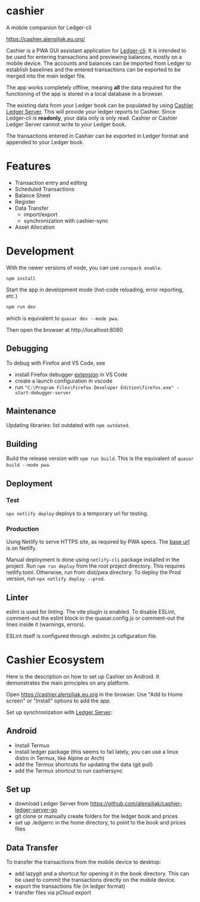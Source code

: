 # cashier

A mobile companion for Ledger-cli

https://cashier.alensiljak.eu.org/

Cashier is a PWA GUI assistant application for [Ledger-cli](https://ledger-cli.org). It is intended to be used for entering transactions and previewing balances, mostly on a mobile device. 
The accounts and balances can be imported from Ledger to establish baselines and the entered transactions can be exported to be merged into the main ledger file.

The app works completely offline, meaning **all** the data required for the functioning of the app is stored in a local database in a browser. 

The existing data from your Ledger book can be populated by using [Cashier Ledger Server](https://github.com/alensiljak/cashier-ledger-server-go). This will provide your ledger reports to Cashier. Since Ledger-cli is **readonly**, your data only is only read. Cashier or Cashier Ledger Server cannot write to your Ledger book.

The transactions entered in Cashier can be exported in Ledger format and appended to your Ledger book.

# Features

- Transaction entry and editing
- Scheduled Transactions
- Balance Sheet
- Register
- Data Transfer
  - import/export
  - synchronization with cashier-sync
- Asset Allocation

# Development

With the newer versions of node, you can use `corepack enable`.

`npm install`

Start the app in development mode (hot-code reloading, error reporting, etc.)

``` bash
npm run dev
```

which is equivalent to `quasar dev --mode pwa`.

Then open the browser at http://localhost:8080

## Debugging

To debug with Firefox and VS Code, see 

- install Firefox debugger [extension](https://github.com/firefox-devtools/vscode-firefox-debug) in VS Code
- create a launch configuration in vscode
- run `"C:\Program Files\Firefox Developer Edition\firefox.exe" -start-debugger-server`

## Maintenance

Updating libraries: list outdated with `npm outdated`.

## Building

Build the release version with `npm run build`.
This is the equivalent of `quasar build --mode pwa`.

## Deployment

### Test

`npx netlify deploy` deploys to a temporary url for testing.

### Production

Using Netlify to serve HTTPS site, as required by PWA specs. The [base url](https://cashier-pwa.netlify.com/) is on Netlify.

Manual deployment is done using `netlify-cli` package installed in the project.
Run `npm run deploy` from the root project directory. This requires netlify.toml. Otherwise, run from dist/pwa directory. To deploy the Prod version, run `npx netlify deploy --prod`.

## Linter

eslint is used for linting. 
The vite plugin is enabled. To disable ESLint, comment-out the eslint block in the quasar.config.js or
comment-out the lines inside it (warnings, errors).

ESLint itself is configured through .eslintrc.js cofiguration file.

# Cashier Ecosystem

Here is the description on how to set up Cashier on Android. It demonstrates the main principles on any platform.

Open https://cashier.alensiljak.eu.org in the browser. Use "Add to Home screen" or "Install" options to add the app.

Set up synchronization with [Ledger Server](https://github.com/alensiljak/cashier-ledger-server-go):

## Android

- Install Termux
- install ledger package (this seems to fail lately, you can use a linux distro in Termux, like Alpine or Arch)
- add the Termux shortcuts for updating the data (git pull)
- add the Termux shortcut to run cashiersync

## Set up

- download Ledger Server from https://github.com/alensiljak/cashier-ledger-server-go
- git clone or manually create folders for the ledger book and prices
- set up .ledgerrc in the home directory, to point to the book and prices files

## Data Transfer

To transfer the transactions from the mobile device to desktop:

- add lazygit and a shortcut for opening it in the book directory. This can be used to commit the transactions directly on the mobile device.
- export the transactions file (in ledger format)
- transfer files via pCloud export
